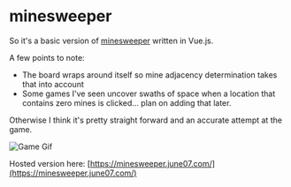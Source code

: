 # minesweeper
So it's a basic version of [minesweeper](https://en.wikipedia.org/wiki/Minesweeper_(video_game)) written in Vue.js.

A few points to note:
* The board wraps around itself so mine adjacency determination takes that into account
* Some games I've seen uncover swaths of space when a location that contains zero mines is clicked... plan on adding that later.

Otherwise I think it's pretty straight forward and an accurate attempt at the game.

![Game Gif](https://i.imgur.com/k2Bqlg0.gif)

Hosted version here: [https://minesweeper.june07.com/](https://minesweeper.june07.com/)
